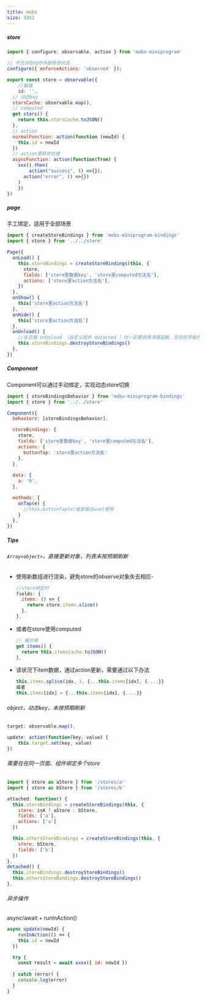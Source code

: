 ```yaml
---
title: mobx
size: 3352
---
```

##### store

```javascript
import { configure, observable, action } from 'mobx-miniprogram'

// 不允许在动作外部修改状态
configure({ enforceActions: 'observed' });

export const store = observable({
	//数据
	id: '',
  // 动态key
  starsCache: observable.map(),
  // computed
  get stars() {
    return this.starsCache.toJSON()
  },
  // action
  normalFunction: action(function (newId) {
    this.id = newId
  })
  // action里异步处理	
  asyncFunction: action(function(from) {
  	xxx().then(
    	action("success", () =>{}),
      action("error", () =>{})
    )
	})
})
```

##### page

手工绑定，适用于全部场景

```javascript
import { createStoreBindings } from 'mobx-miniprogram-bindings'
import { store } from '../../store'

Page({
  onLoad() {
    this.storeBindings = createStoreBindings(this, {
      store,
      fields: ['store里数据key', 'store里computed方法名'],
      actions: ['store里action方法名'],
    })
  },
  onShow() {
    this['store里action方法名']
  },
  onHide() {
    this['store里action方法名']
  },
  onUnload() {
  	//在页面 onUnload （自定义组件 detached ）时一定要调用清理函数，否则将导致内存泄漏！
    this.storeBindings.destroyStoreBindings()
  },
})
```

##### Component

Component可以通过手动绑定，实现动态store切换

```javascript
import { storeBindingsBehavior } from 'mobx-miniprogram-bindings'
import { store } from '../../store'

Component({
  behaviors: [storeBindingsBehavior],

  storeBindings: {
    store,
    fields: ['store里数据key', 'store里computed方法名'],
    actions: {
      buttonTap: 'store里action方法名'
    },
  },
  
  data: {
    a: '0',
  },

  methods: {
    onTap(e) {
      //this.buttonTap(e)或直接在wxml使用
    }
  },
})
```

##### Tips

###### `Array<object>`，直接更新对象，列表未按预期刷新

- 使用新数组进行渲染，避免store的observe对象失去相应-

  ```javascript
  //store绑定时
  fields: {
    items: () => {
      return store.items.slice()
    },
  },
  ```

- 或者在store使用computed

  ```javascript
  // 展示用
  get items() {
  	return this.itemsCache.toJSON()
  },
  ```
  
- 该状况下item数据，通过action更新，需要通过以下办法

  ```javascript
  this.items.splice(idx, 1, {...this.items[idx], {....}}
  或者
  this.items[idx] = {...this.items[idx], {....}}
  ```

###### object，动态key，未按预期刷新

```js
target: observable.map(),

update: action(function(key, value) {
	this.target.set(key, value)
})
```

###### 需要在在同一页面、组件绑定多个store

```javascript
import { store as aStore } from '/stores/a'
import { store as bStore } from '/stores/b'

attached: function() {
  this.storeBindings = createStoreBindings(this, {
    store: isA ? aStore : bStore,
    fields: ['a'],
    actions: ['a']
  })

  this.othersStoreBindings = createStoreBindings(this, {
    store: bStore,
    fields: ['b']
  })
},
detached() {
  this.storeBindings.destroyStoreBindings()
  this.othersStoreBindings.destroyStoreBindings()
},
```

###### 异步操作

async/await + runInAction()

```javascript
async update(newId) {
	runInAction(() => {
  	this.id = newId
  })

  try {
    const result = await xxxx({ id: newId })
		...
  } catch (error) {
  	console.log(error)
  }
}
```

